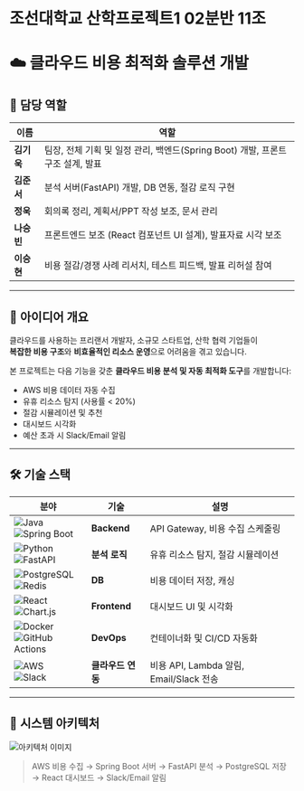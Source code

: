 # 조선대학교 산학프로젝트1 02분반 11조
# ☁️ 클라우드 비용 최적화 솔루션 개발

## 👥 담당 역할

| 이름     | 역할 |
|----------|------|
| **김기욱** | 팀장, 전체 기획 및 일정 관리, 백엔드(Spring Boot) 개발, 프론트 구조 설계, 발표 |
| **김준서** | 분석 서버(FastAPI) 개발, DB 연동, 절감 로직 구현 |
| **정욱**   | 회의록 정리, 계획서/PPT 작성 보조, 문서 관리 |
| **나승빈** | 프론트엔드 보조 (React 컴포넌트 UI 설계), 발표자료 시각 보조 |
| **이승현** | 비용 절감/경쟁 사례 리서치, 테스트 피드백, 발표 리허설 참여 |

---

## 📌 아이디어 개요

클라우드를 사용하는 프리랜서 개발자, 소규모 스타트업, 산학 협력 기업들이  
**복잡한 비용 구조**와 **비효율적인 리소스 운영**으로 어려움을 겪고 있습니다.

본 프로젝트는 다음 기능을 갖춘 **클라우드 비용 분석 및 자동 최적화 도구**를 개발합니다:

- AWS 비용 데이터 자동 수집
- 유휴 리소스 탐지 (사용률 < 20%)
- 절감 시뮬레이션 및 추천
- 대시보드 시각화
- 예산 초과 시 Slack/Email 알림

---

## 🛠️ 기술 스택

| 분야 | 기술 | 설명 |
|------|------|------|
| ![Java](https://img.shields.io/badge/Java-007396?style=for-the-badge&logo=openjdk&logoColor=white) <br> ![Spring Boot](https://img.shields.io/badge/Spring%20Boot-6DB33F?style=for-the-badge&logo=springboot&logoColor=white) | **Backend** | API Gateway, 비용 수집 스케줄링 |
| ![Python](https://img.shields.io/badge/Python-3776AB?style=for-the-badge&logo=python&logoColor=white) <br> ![FastAPI](https://img.shields.io/badge/FastAPI-009688?style=for-the-badge&logo=fastapi&logoColor=white) | **분석 로직** | 유휴 리소스 탐지, 절감 시뮬레이션 |
| ![PostgreSQL](https://img.shields.io/badge/PostgreSQL-336791?style=for-the-badge&logo=postgresql&logoColor=white) <br> ![Redis](https://img.shields.io/badge/Redis-DC382D?style=for-the-badge&logo=redis&logoColor=white) | **DB** | 비용 데이터 저장, 캐싱 |
| ![React](https://img.shields.io/badge/React-20232A?style=for-the-badge&logo=react&logoColor=61DAFB) <br> ![Chart.js](https://img.shields.io/badge/Chart.js-FF6384?style=for-the-badge&logo=chartdotjs&logoColor=white) | **Frontend** | 대시보드 UI 및 시각화 |
| ![Docker](https://img.shields.io/badge/Docker-2496ED?style=for-the-badge&logo=docker&logoColor=white) <br> ![GitHub Actions](https://img.shields.io/badge/GitHub%20Actions-2088FF?style=for-the-badge&logo=githubactions&logoColor=white) | **DevOps** | 컨테이너화 및 CI/CD 자동화 |
| ![AWS](https://img.shields.io/badge/AWS-232F3E?style=for-the-badge&logo=amazonaws&logoColor=white) <br> ![Slack](https://img.shields.io/badge/Slack-4A154B?style=for-the-badge&logo=slack&logoColor=white) | **클라우드 연동** | 비용 API, Lambda 알림, Email/Slack 전송 |

---

## 🔁 시스템 아키텍처

![아키텍처 이미지](./5최종발표자료/Archi.png)

> AWS 비용 수집 → Spring Boot 서버 → FastAPI 분석 → PostgreSQL 저장 → React 대시보드 → Slack/Email 알림
